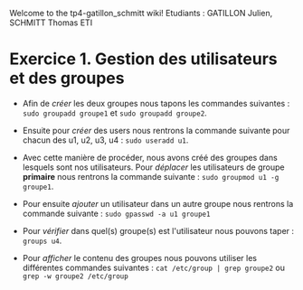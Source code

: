 Welcome to the tp4-gatillon_schmitt wiki! Etudiants : GATILLON Julien, SCHMITT Thomas ETI


# Exercice 1. Gestion des utilisateurs et des groupes

* Afin de _créer_ les deux groupes nous tapons les commandes suivantes : `sudo groupadd groupe1` et `sudo groupadd groupe2`.

* Ensuite pour _créer_ des users nous rentrons la commande suivante pour chacun des u1, u2, u3, u4 : `sudo useradd u1`.

* Avec cette manière de procéder, nous avons créé des groupes dans lesquels sont nos utilisateurs. Pour _déplacer_ les utilisateurs de groupe __primaire__ nous rentrons la commande suivante : `sudo groupmod u1 -g groupe1`. 

* Pour ensuite _ajouter_ un utilisateur dans un autre groupe nous rentrons la commande suivante : `sudo gpasswd -a u1 groupe1`

* Pour _vérifier_ dans quel(s) groupe(s) est l'utilisateur nous pouvons taper : `groups u4`. 

* Pour _afficher_ le contenu des groupes nous pouvons utiliser les différentes commandes suivantes : `cat /etc/group | grep groupe2` ou `grep -w groupe2 /etc/group`



